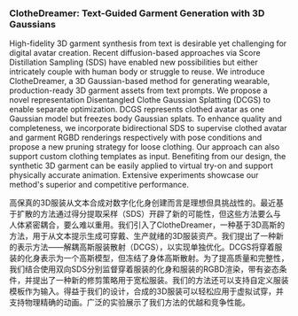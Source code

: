 ### ClotheDreamer: Text-Guided Garment Generation with 3D Gaussians

High-fidelity 3D garment synthesis from text is desirable yet challenging for digital avatar creation. Recent diffusion-based approaches via Score Distillation Sampling (SDS) have enabled new possibilities but either intricately couple with human body or struggle to reuse. We introduce ClotheDreamer, a 3D Gaussian-based method for generating wearable, production-ready 3D garment assets from text prompts. We propose a novel representation Disentangled Clothe Gaussian Splatting (DCGS) to enable separate optimization. DCGS represents clothed avatar as one Gaussian model but freezes body Gaussian splats. To enhance quality and completeness, we incorporate bidirectional SDS to supervise clothed avatar and garment RGBD renderings respectively with pose conditions and propose a new pruning strategy for loose clothing. Our approach can also support custom clothing templates as input. Benefiting from our design, the synthetic 3D garment can be easily applied to virtual try-on and support physically accurate animation. Extensive experiments showcase our method's superior and competitive performance.

高保真的3D服装从文本合成对数字化化身创建而言是理想但具挑战性的。最近基于扩散的方法通过得分提取采样（SDS）开辟了新的可能性，但这些方法要么与人体紧密耦合，要么难以重用。我们引入了ClotheDreamer，一种基于3D高斯的方法，用于从文本提示生成可穿戴、生产就绪的3D服装资产。我们提出了一种新的表示方法——解耦高斯服装散射（DCGS），以实现单独优化。DCGS将穿着服装的化身表示为一个高斯模型，但冻结了身体高斯散射。为了提高质量和完整性，我们结合使用双向SDS分别监督穿着服装的化身和服装的RGBD渲染，带有姿态条件，并提出了一种新的修剪策略用于宽松服装。我们的方法还可以支持自定义服装模板作为输入。得益于我们的设计，合成的3D服装可以轻松应用于虚拟试穿，并支持物理精确的动画。广泛的实验展示了我们方法的优越和竞争性能。

